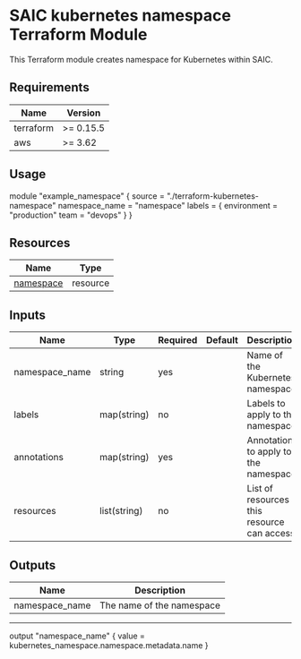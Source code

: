 # SAIC kubernetes namespace Terraform Module

This Terraform module creates namespace for Kubernetes within SAIC.

## Requirements

| Name      | Version   |
|-----------|-----------|
| terraform | >= 0.15.5 |
| aws       | >= 3.62   |


## Usage

module "example_namespace" {
  source        = "./terraform-kubernetes-namespace"
  namespace_name = "namespace"
  labels = {
    environment = "production"
    team        = "devops"
  }
}





## Resources

| Name                                             | Type     |
|--------------------------------------------------|----------|
| [namespace](https://registry.terraform.io/providers/hashicorp/kubernetes/latest/docs/resources/namespace_v1) | resource |

## Inputs

| Name             | Type         | Required | Default | Description    |
|------------------|--------------|----------|---------|----------------|
| namespace_name               | string     | yes      |         | Name of the Kubernetes namespace |
| labels        | map(string)       | no      |         | Labels to apply to the namespace |
| annotations | map(string)     | yes      |         | Annotations to apply to the namespace |
| resources       | list(string)       | no      |         | List of resources this resource can access |

## Outputs

| Name               | Description                                  |
|--------------------|----------------------------------------------|
| namespace_name  | The name of the namespace           |      |


-----------------------------------------------------------
output "namespace_name" {
  value = kubernetes_namespace.namespace.metadata.name
}
